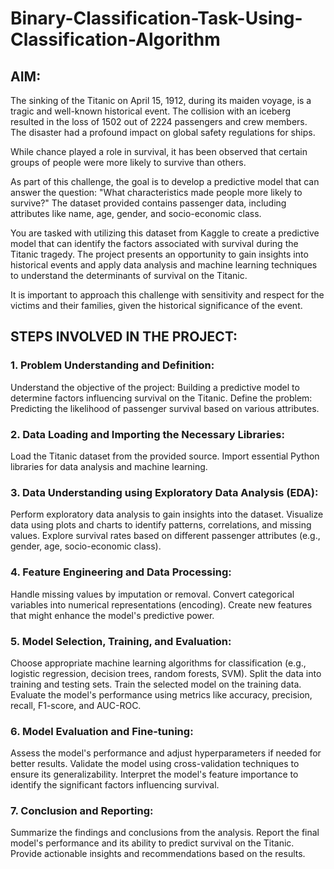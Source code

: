 # Binary-Classification-Task-Using-Classification-Algorithm

## AIM:
The sinking of the Titanic on April 15, 1912, during its maiden voyage, is a tragic and well-known historical event. The collision with an iceberg resulted in the loss of 1502 out of 2224 passengers and crew members. The disaster had a profound impact on global safety regulations for ships.

While chance played a role in survival, it has been observed that certain groups of people were more likely to survive than others.

As part of this challenge, the goal is to develop a predictive model that can answer the question: "What characteristics made people more likely to survive?" The dataset provided contains passenger data, including attributes like name, age, gender, and socio-economic class.

You are tasked with utilizing this dataset from Kaggle to create a predictive model that can identify the factors associated with survival during the Titanic tragedy. The project presents an opportunity to gain insights into historical events and apply data analysis and machine learning techniques to understand the determinants of survival on the Titanic.

It is important to approach this challenge with sensitivity and respect for the victims and their families, given the historical significance of the event.

## STEPS INVOLVED IN THE PROJECT:

### 1. Problem Understanding and Definition:
Understand the objective of the project: Building a predictive model to determine factors influencing survival on the Titanic.
Define the problem: Predicting the likelihood of passenger survival based on various attributes.
### 2. Data Loading and Importing the Necessary Libraries:
Load the Titanic dataset from the provided source.
Import essential Python libraries for data analysis and machine learning.
### 3. Data Understanding using Exploratory Data Analysis (EDA):
Perform exploratory data analysis to gain insights into the dataset.
Visualize data using plots and charts to identify patterns, correlations, and missing values.
Explore survival rates based on different passenger attributes (e.g., gender, age, socio-economic class).
### 4. Feature Engineering and Data Processing:
Handle missing values by imputation or removal.
Convert categorical variables into numerical representations (encoding).
Create new features that might enhance the model's predictive power.
### 5. Model Selection, Training, and Evaluation:
Choose appropriate machine learning algorithms for classification (e.g., logistic regression, decision trees, random forests, SVM).
Split the data into training and testing sets.
Train the selected model on the training data.
Evaluate the model's performance using metrics like accuracy, precision, recall, F1-score, and AUC-ROC.
### 6. Model Evaluation and Fine-tuning:
Assess the model's performance and adjust hyperparameters if needed for better results.
Validate the model using cross-validation techniques to ensure its generalizability.
Interpret the model's feature importance to identify the significant factors influencing survival.
### 7. Conclusion and Reporting:
Summarize the findings and conclusions from the analysis.
Report the final model's performance and its ability to predict survival on the Titanic.
Provide actionable insights and recommendations based on the results.
